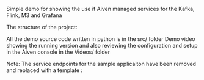 Simple demo for showing the use if Aiven managed services for the Kafka, Flink, M3 and Grafana

The structure of the project:

All the demo source code written in python is in the src/ folder
Demo video showing the running version and also reviewing the configuration and setup in the Aiven console in the Videos/ folder

Note: The service endpoints for the sample applicaiton have been removed and replaced with a template
<Service URL Host>:<Port>



